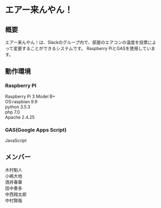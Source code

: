# エアー来んやん！
## 概要
 エアー来んやん！は、Slackのグループ内で、部屋のエアコンの温度を投票によって変更することができるシステムです。
 Raspberry PiとGASを使用しています。
## 動作環境
### Raspberry PI
 Raspberry Pi 3 Model B+  
 OS:raspbian 9.9  
 python 3.5.3  
 php 7.0  
 Apache 2.4.25  
### GAS(Google Apps Script)
 JavaScript   

## メンバー
 木村魁人  
 小嶋大地  
 酒井春華  
 田中奏多  
 中西翔太郎  
 中村賢哉  
